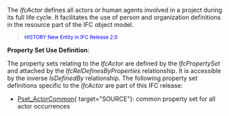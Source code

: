 The _IfcActor_ defines all actors or human agents involved in a project during its full life cycle. It facilitates the use of person and organization definitions in the resource part of the IFC object model.

> <small><font color="#0000ff">HISTORY
New Entity in IFC Release 2.0</font></small>

****Property
Set Use Definition****:

The property sets relating to the _IfcActor_ are defined by the _IfcPropertySet_ and attached by the _IfcRelDefinesByProperties_ relationship. It is accessible by the inverse _IsDefinedBy_ relationship. The following property set definitions specific to the _IfcActor_ are part of this IFC release:

* [Pset_ActorCommon](../../psd/IfcKernel/Pset_ActorCommon.xml){ target="SOURCE"}: common property set for all actor occurrences